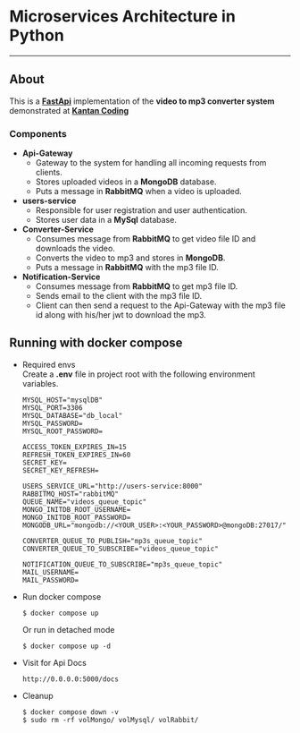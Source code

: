 # Microservices Architecture in Python

<hr />

## About

<p>
This is a <strong><a href="https://fastapi.tiangolo.com/">FastApi</a></strong> implementation of the <strong>video to mp3 converter system</strong> demonstrated at <strong><a href="https://www.youtube.com/watch?v=ZYAPH56ANC8" target="_blank">Kantan Coding</a></strong>
<p/>

### Components

- **Api-Gateway**
    - Gateway to the system for handling all incoming requests from clients.
    - Stores uploaded videos in a **MongoDB** database.
    - Puts a message in **RabbitMQ** when a video is uploaded.
- **users-service**
    - Responsible for user registration and user authentication.
    - Stores user data in a **MySql** database.
- **Converter-Service**
    - Consumes message from **RabbitMQ** to get video file ID and downloads the video.
    - Converts the video to mp3 and stores in **MongoDB**.
    - Puts a message in **RabbitMQ** with the mp3 file ID.
- **Notification-Service**
    - Consumes message from **RabbitMQ** to get mp3 file ID.
    - Sends email to the client with the mp3 file ID.
    - Client can then send a request to the Api-Gateway with the mp3 file id along with his/her jwt to download the mp3.

## Running with docker compose
- Required envs <br/>
    Create a **.env** file in project root with the following environment variables.<br/>
    ```dotenv
    MYSQL_HOST="mysqlDB"
    MYSQL_PORT=3306
    MYSQL_DATABASE="db_local"
    MYSQL_PASSWORD=
    MYSQL_ROOT_PASSWORD=

    ACCESS_TOKEN_EXPIRES_IN=15
    REFRESH_TOKEN_EXPIRES_IN=60
    SECRET_KEY=
    SECRET_KEY_REFRESH=

    USERS_SERVICE_URL="http://users-service:8000"
    RABBITMQ_HOST="rabbitMQ"
    QUEUE_NAME="videos_queue_topic"
    MONGO_INITDB_ROOT_USERNAME=
    MONGO_INITDB_ROOT_PASSWORD=
    MONGODB_URL="mongodb://<YOUR_USER>:<YOUR_PASSWORD>@mongoDB:27017/"

    CONVERTER_QUEUE_TO_PUBLISH="mp3s_queue_topic"
    CONVERTER_QUEUE_TO_SUBSCRIBE="videos_queue_topic"

    NOTIFICATION_QUEUE_TO_SUBSCRIBE="mp3s_queue_topic"
    MAIL_USERNAME=
    MAIL_PASSWORD=
    ```
- Run docker compose
  ```commandline
  $ docker compose up
  ```
  Or run in detached mode
  ```commandline
  $ docker compose up -d
  ```
- Visit for Api Docs
  ```
  http://0.0.0.0:5000/docs
  ```
- Cleanup
  ```commandline
  $ docker compose down -v
  $ sudo rm -rf volMongo/ volMysql/ volRabbit/
  ```
